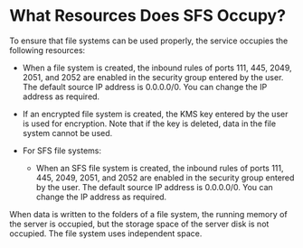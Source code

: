 # What Resources Does SFS Occupy?<a name="sfs_01_0094"></a>

To ensure that file systems can be used properly, the service occupies the following resources:

-   When a file system is created, the inbound rules of ports 111, 445, 2049, 2051, and 2052 are enabled in the security group entered by the user. The default source IP address is 0.0.0.0/0. You can change the IP address as required.
-   If an encrypted file system is created, the KMS key entered by the user is used for encryption. Note that if the key is deleted, data in the file system cannot be used.

-   For SFS file systems:
    -   When an SFS file system is created, the inbound rules of ports 111, 445, 2049, 2051, and 2052 are enabled in the security group entered by the user. The default source IP address is 0.0.0.0/0. You can change the IP address as required.


When data is written to the folders of a file system, the running memory of the server is occupied, but the storage space of the server disk is not occupied. The file system uses independent space.

